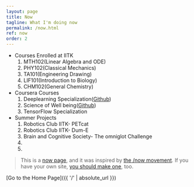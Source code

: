 ```yaml
---
layout: page
title: Now
tagline: What I'm doing now
permalink: /now.html
ref: now
order: 2
---
```


- Courses Enrolled at IITK
	1. MTH102(Linear Algebra and ODE)
	2. PHY102(Classical Mechanics)
	3. TA101(Engineering Drawing)
	4. LIF101(Introduction to Biology)
	5. CHM102(General Chemistry)
- Coursera Courses
	1. Deeplearning Specialization([Github](https://github.com/m2kulkarni/Deeplearning.ai))
	2. Science of Well being([Github](https://github.com/m2kulkarni/Science_of_Well_Being))
	3. TensorFlow Specialization
- Summer Projects
	1. Robotics Club IITK- PETcat
	2. Robotics Club IITK- Dum-E
	3. Brain and Cognitive Society- The omniglot Challenge
	4.
	5. 



>This is a [now page](https://nownownow.com/about), and it was inspired by [the /now movement](https://sivers.org/nowff). If you have your own site, [you should make one](https://nownownow.com/about), too.

[Go to the Home Page]({{ '/' | absolute_url }})
